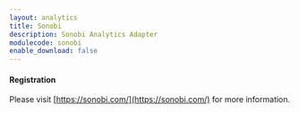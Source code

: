 ```yaml
---
layout: analytics
title: Sonobi
description: Sonobi Analytics Adapter
modulecode: sonobi
enable_download: false
---
```


#### Registration

Please visit [https://sonobi.com/](https://sonobi.com/) for more information.

